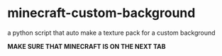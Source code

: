# minecraft-custom-background
a python script that auto make a texture pack for a custom background

**MAKE SURE THAT MINECRAFT IS ON THE NEXT TAB**
